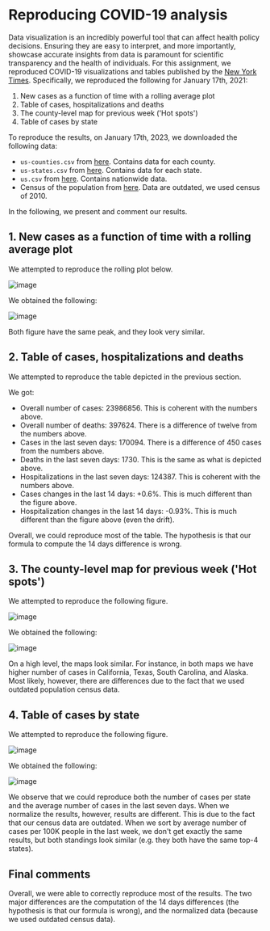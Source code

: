 # Reproducing COVID-19 analysis

Data visualization is an incredibly powerful tool that can affect health policy decisions. Ensuring they are easy to interpret, and more importantly, showcase accurate insights from data is paramount for scientific transparency and the health of individuals. For this assignment, we reproduced COVID-19 visualizations and tables published by the [New York Times](https://www.nytimes.com/interactive/2021/us/covid-cases.html). Specifically, we reproduced the following for January 17th, 2021:

1. New cases as a function of time with a rolling average plot
2. Table of cases, hospitalizations and deaths
3. The county-level map for previous week ('Hot spots')
4. Table of cases by state

To reproduce the results, on January 17th, 2023, we downloaded the following data:

- `us-counties.csv` from [here](https://github.com/nytimes/covid-19-data). Contains data for each county. 
- `us-states.csv` from [here](https://github.com/nytimes/covid-19-data). Contains data for each state. 
- `us.csv` from [here](https://github.com/nytimes/covid-19-data). Contains nationwide data. 
- Census of the population from [here](https://cmu-delphi.github.io/covidcast/covidcastR/reference/county_census.html). Data are outdated, we used census of 2010. 

In the following, we present and comment our results. 

## 1. New cases as a function of time with a rolling average plot

We attempted to reproduce the rolling plot below. 

![image](img/nyt1.png)

We obtained the following:

![image](img/rolling.png)

Both figure have the same peak, and they look very similar. 

## 2. Table of cases, hospitalizations and deaths

We attempted to reproduce the table depicted in the previous section. 

We got: 

- Overall number of cases: 23986856. This is coherent with the numbers above. 
- Overall number of deaths: 397624. There is a difference of twelve from the numbers above. 
- Cases in the last seven days: 170094. There is a difference of 450 cases from the numbers above. 
- Deaths in the last seven days: 1730. This is the same as what is depicted above. 
- Hospitalizations in the last seven days: 124387. This is coherent with the numbers above. 
- Cases changes in the last 14 days: +0.6%. This is much different than the figure above. 
- Hospitalization changes in the last 14 days: -0.93%. This is much different than the figure above (even the drift). 

Overall, we could reproduce most of the table. The hypothesis is that our formula to compute the 14 days difference is wrong. 

## 3. The county-level map for previous week ('Hot spots')

We attempted to reproduce the following figure. 

![image](img/nyt2.png)

We obtained the following:

![image](img/map.png)

On a high level, the maps look similar. For instance, in both maps we have higher number of cases in California, Texas, South Carolina, and Alaska. Most likely, however, there are differences due to the fact that we used outdated population census data. 

## 4. Table of cases by state

We attempted to reproduce the following figure. 

![image](img/nyt3.png)

We obtained the following:

![image](img/standings.png)

We observe that we could reproduce both the number of cases per state and the average number of cases in the last seven days. When we normalize the results, however, results are different. This is due to the fact that our census data are outdated. When we sort by average number of cases per 100K people in the last week, we don't get exactly the same results, but both standings look similar (e.g. they both have the same top-4 states). 

## Final comments

Overall, we were able to correctly reproduce most of the results. The two major differences are the computation of the 14 days differences (the hypothesis is that our formula is wrong), and the normalized data (because we used outdated census data). 
